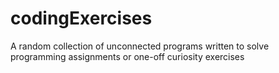 # codingExercises
A random collection of unconnected programs written to solve programming assignments or one-off curiosity exercises
